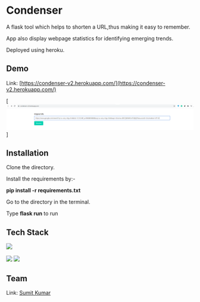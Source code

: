 # Condenser
A flask tool which helps to shorten a URL,thus making it
easy to remember. 

App also display webpage statistics for identifying
emerging trends.

Deployed using heroku.

## Demo
Link: [https://condenser-v2.herokuapp.com/](https://condenser-v2.herokuapp.com/)

[![](https://github.com/sumitkumarju/condenser/blob/master/demo.PNG)]

## Installation 
 Clone the directory.
 
 Install the requirements by:-
 
**pip install -r requirements.txt**

 Go to the directory in the terminal.
 
 Type **flask run** to run


## Tech Stack
![](https://forthebadge.com/images/badges/made-with-python.svg)

<img target="_blank" src="https://miro.medium.com/max/438/1*0G5zu7CnXdMT9pGbYUTQLQ.png" width=150>

<img target="_blank" src="https://miro.medium.com/max/480/1*qgcaFqBSgNhsQQNpepIagA.png" width=150>

## Team

Link: [Sumit Kumar](https://www.linkedin.com/in/sumit-kumar-b8058316a/)



